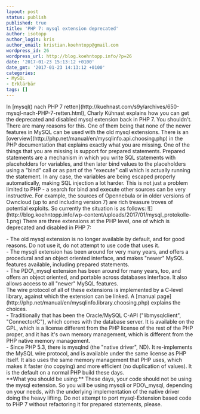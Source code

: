 ```yaml
---
layout: post
status: publish
published: true
title: 'PHP 7: mysql extension deprecated'
author: isotopp
author_login: kris
author_email: kristian.koehntopp@gmail.com
wordpress_id: 26
wordpress_url: http://blog.koehntopp.info/?p=26
date: '2017-01-23 15:13:12 +0100'
date_gmt: '2017-01-23 14:13:12 +0100'
categories:
- MySQL
- Erklärbär
tags: []
---
```

<p>In [mysql() nach PHP 7 retten](http://kuehnast.com/s9y/archives/650-mysql-nach-PHP-7-retten.html), Charly Kühnast explains how you can get the deprecated and disabled mysql extension back in PHP 7. You shouldn't. There are many reasons for this. One of them being that none of the newer features in MySQL can be used with the old mysql extensions. There is an [overview](http://php.net/manual/en/mysqlinfo.api.choosing.php) in the PHP documentation that explains exactly what you are missing. One of the things that you are missing is support for prepared statements. Prepared statements are a mechanism in which you write SQL statements with placeholders for variables, and then later bind values to the placeholders using a "bind" call or as part of the "execute" call which is actually running the statement. In any case, the variables are being escaped properly automatically, making SQL injection a lot harder. This is not just a problem limited to PHP - a search for bind and execute other sources can be very instructive. For example, the sources of Opennebula or in older versions of Owncloud (up to and including version 7) are rich treasure troves of potential exploits. So currently the situation is as follows: ![](http://blog.koehntopp.info/wp-content/uploads/2017/01/mysql_protokolle-1.png) There are three extensions at the PHP level, one of which is deprecated and disabled in PHP 7:</p>
<p>- The old mysql extension is no longer available by default, and for good reasons. Do not use it, do not attempt to use code that uses it.<br />
- The mysqli extension has been around for very many years, and offers a procedural and an object oriented interface, and makes "newer" MySQL features available, including prepared statements.<br />
- The PDO\_mysql extension has been around for many years, too, and offers an object oriented, and portable across databases interface. It also allows access to all "newer" MySQL features.<br />
 The wire protocol of all of these extensions is implemented by a C-level library, against which the extension can be linked. A [manual page](http://php.net/manual/en/mysqlinfo.library.choosing.php) explains the choices.<br />
- Traditionally that has been the Oracle/MySQL C-API ("libmysqlclient", "Connector/C"), which comes with the database server. It is available on the GPL, which is a license different from the PHP license of the rest of the PHP proper, and it has it's own memory management, which is different from the PHP native memory management.<br />
- Since PHP 5.3, there is mysqlnd (the "native driver", ND). It re-implements the MySQL wire protocol, and is available under the same license as PHP itself. It also uses the same memory management that PHP uses, which makes it faster (no copying) and more efficient (no duplication of values). It is the default on a normal PHP build these days.<br />
**What you should be using:** These days, your code should not be using the mysql extension. So you will be using mysqli or PDO\_mysql, depending on your needs, with the underlying implementation of the native driver doing the heavy lifting. Do not attempt to port mysql-Extension based code to PHP 7 without refactoring it for prepared statements, please. &nbsp;</p>
